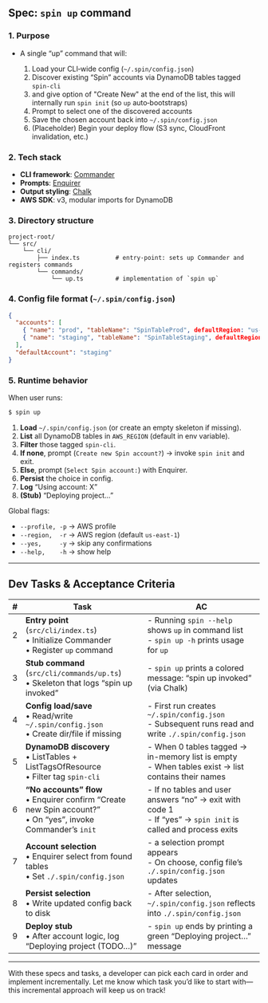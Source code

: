 ## Spec: `spin up` command

### 1. Purpose

* A single “up” command that will:

  1. Load your CLI‐wide config (`~/.spin/config.json`)
  2. Discover existing “Spin” accounts via DynamoDB tables tagged `spin-cli`
  3. and give option of "Create New" at the end of the list, this will internally run `spin init` (so `up` auto‐bootstraps)
  4. Prompt to select one of the discovered accounts
  5. Save the chosen account back into `~/.spin/config.json`
  6. (Placeholder) Begin your deploy flow (S3 sync, CloudFront invalidation, etc.)

### 2. Tech stack

* **CLI framework**: [Commander](https://github.com/tj/commander.js)
* **Prompts**: [Enquirer](https://github.com/enquirer/enquirer)
* **Output styling**: [Chalk](https://github.com/chalk/chalk)
* **AWS SDK**: v3, modular imports for DynamoDB

### 3. Directory structure

```
project-root/
└── src/
    └── cli/
        ├── index.ts          # entry-point: sets up Commander and registers commands
        └── commands/
            └── up.ts         # implementation of `spin up`
```

### 4. Config file format (`~/.spin/config.json`)

```json
{
  "accounts": [
    { "name": "prod", "tableName": "SpinTableProd", defaultRegion: "us-east-1" },
    { "name": "staging", "tableName": "SpinTableStaging", defaultRegion: "us-east-1" }
  ],
  "defaultAccount": "staging"
}
```

### 5. Runtime behavior

When user runs:

```bash
$ spin up 
```

1. **Load** `~/.spin/config.json` (or create an empty skeleton if missing).
2. **List** all DynamoDB tables in `AWS_REGION` (default in env variable).
3. **Filter** those tagged `spin-cli`.
4. **If none**, prompt (`Create new Spin account?`) → invoke `spin init` and exit.
5. **Else**, prompt (`Select Spin account:`) with Enquirer.
6. **Persist** the choice in config.
7. **Log** “Using account: X”
8. **(Stub)** “Deploying project…”

Global flags:

* `--profile, -p` → AWS profile
* `--region,  -r` → AWS region (default `us-east-1`)
* `--yes,     -y` → skip any confirmations
* `--help,    -h` → show help

---

## Dev Tasks & Acceptance Criteria

|  #  | Task                                                                                                                     | AC                                                                                                              |
| :-: | ------------------------------------------------------------------------------------------------------------------------ | --------------------------------------------------------------------------------------------------------------- |
|  2  | **Entry point** (`src/cli/index.ts`)<br>• Initialize Commander<br>• Register `up` command                                | - Running `spin --help` shows `up` in command list<br>- `spin up -h` prints usage for `up`                      |
|  3  | **Stub command** (`src/cli/commands/up.ts`)<br>• Skeleton that logs “spin up invoked”                                    | - `spin up` prints a colored message: “spin up invoked” (via Chalk)                                             |
|  4  | **Config load/save**<br>• Read/write `~/.spin/config.json`<br>• Create dir/file if missing                               | - First run creates `~/.spin/config.json`<br>- Subsequent runs read and write `./.spin/config.json`                   |
|  5  | **DynamoDB discovery**<br>• ListTables + ListTagsOfResource<br>• Filter tag `spin-cli`                                   | - When 0 tables tagged → in-memory list is empty<br>- When tables exist → list contains their names             |
|  6  | **“No accounts” flow**<br>• Enquirer confirm “Create new Spin account?”<br>• On “yes”, invoke Commander’s `init`         | - If no tables and user answers “no” → exit with code 1<br>- If “yes” → `spin init` is called and process exits |
|  7  | **Account selection**<br>• Enquirer select from found tables<br>• Set `./.spin/config.json`                                    | - a selection prompt appears<br>- On choose, config file’s `./.spin/config.json` updates   |
|  8  | **Persist selection**<br>• Write updated config back to disk                                                             | - After selection, `~/.spin/config.json` reflects into `./.spin/config.json`                                           |
|  9  | **Deploy stub**<br>• After account logic, log “Deploying project (TODO…)”                                                | - `spin up` ends by printing a green “Deploying project…” message                                               |

---

With these specs and tasks, a developer can pick each card in order and implement incrementally. Let me know which task you’d like to start with—this incremental approach will keep us on track!
